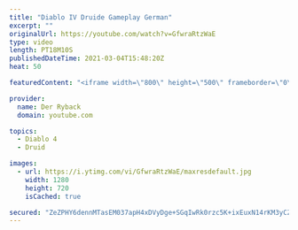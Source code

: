 ```yaml
---
title: "Diablo IV Druide Gameplay German"
excerpt: ""
originalUrl: https://youtube.com/watch?v=GfwraRtzWaE
type: video
length: PT18M10S
publishedDateTime: 2021-03-04T15:48:20Z
heat: 50

featuredContent: "<iframe width=\"800\" height=\"500\" frameborder=\"0\" src=\"https://www.youtube.com/embed/GfwraRtzWaE\" allow=\"accelerometer; autoplay; encrypted-media; gyroscope; picture-in-picture\" allowfullscreen></iframe>"

provider:
  name: Der Ryback
  domain: youtube.com

topics:
  - Diablo 4
  - Druid

images:
  - url: https://i.ytimg.com/vi/GfwraRtzWaE/maxresdefault.jpg
    width: 1280
    height: 720
    isCached: true

secured: "ZeZPHY6dennMTasEM037apH4xDVyDge+SGqIwRk0rzc5K+ixEuxN14rKM3yCZQs9NMLhzHJ7Y38Zw3JK7DQl9UW+OQ9qQ/CQqBaMzN/LU9KcTy+Z4GBWEMVxAFDEIECMm7s7++vd5jNYUJHqFFNXFaOHPMrlc39kEuybWSER4CPy8a17Zqx0FHvSRTfwQ4xWtxGSMJNeXYFeUWHMx3Ean9LFzUAKzQVVlUro43EQykMnFc79SampTSN2odMw/Qc3pZZQc39JrVI7/Zr9+jccycqrm5J2rwVuIhXqcI52klZs6zs+sgppo32yZLTaabnO3rkHw14IJmDKHfZJp0GZ2BvqmnchXlJ1HxlgUJBW7/5/+y4RS7TMg2o86pFufg9WamE/C4tUkgqIyrUAkGaAD03CM3U0756OXATY1nDk6i0=;OOKrt5mjYXd3myhWdgm+Lg=="
---
```


